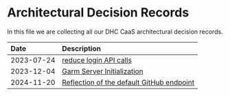 <!-- SPDX-License-Identifier: MIT -->

# Architectural Decision Records

In this file we are collecting all our DHC CaaS architectural decision records.

| Date       | Description                                                                  |
|:-----------|:-----------------------------------------------------------------------------|
| 2023-07-24 | [reduce login API calls](adrs/jwt_token_caching.md)                          |
| 2023-12-04 | [Garm Server Initialization](adrs/garm_server_initialization.md)             |
| 2024-11-20 | [Reflection of the default GitHub endpoint](adrs/github_default_endpoint.md) |